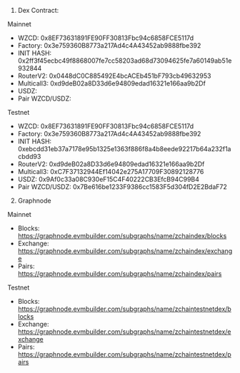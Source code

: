1. Dex Contract:

Mainnet
- WZCD: 0x8EF73631891FE90FF30813Fbc94c6858FCE5117d
- Factory: 0x3e759360B8773a217Ad4c4A43452ab9888fbe392
- INIT HASH: 0x2ff3f45ecbc49f8868007fe7cc58203ad68d73094625fe7a60149ab51e932844
- RouterV2: 0x0448dC0C885492E4bcACEb451bF793cb49632953
- Multicall3: 0xd9deB02a8D33d6e94809edad16321e166aa9b2Df
- USDZ: 
- Pair WZCD/USDZ: 

Testnet
- WZCD: 0x8EF73631891FE90FF30813Fbc94c6858FCE5117d
- Factory: 0x3e759360B8773a217Ad4c4A43452ab9888fbe392
- INIT HASH: 0xebcdd31eb37a7178e95b1325e1363f886f8a4b8eede92217b64a232f1acbdd93
- RouterV2: 0xd9deB02a8D33d6e94809edad16321e166aa9b2Df
- Multicall3: 0xC7F37132944Ef14042e275A17709F30892128776
- USDZ: 0x9Af0c33a08C930eF15C4F40222CB3EfcB94C99B4
- Pair WZCD/USDZ: 0x7Be616be1233F9386cc1583F5d304fD2E2BdaF72


2. Graphnode 

Mainnet

- Blocks: https://graphnode.evmbuilder.com/subgraphs/name/zchaindex/blocks
- Exchange: https://graphnode.evmbuilder.com/subgraphs/name/zchaindex/exchange
- Pairs: https://graphnode.evmbuilder.com/subgraphs/name/zchaindex/pairs

Testnet

- Blocks: https://graphnode.evmbuilder.com/subgraphs/name/zchaintestnetdex/blocks
- Exchange: https://graphnode.evmbuilder.com/subgraphs/name/zchaintestnetdex/exchange
- Pairs: https://graphnode.evmbuilder.com/subgraphs/name/zchaintestnetdex/pairs


